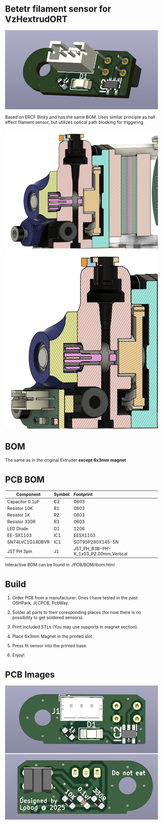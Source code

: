 # Betetr filament sensor for VzHextrudORT

![Sensor](Imgs/Sensor.png)

Based on ERCF Binky and has the same BOM.
Uses similar principle as hall effect filament sensor, but utilizes optical path blocking for triggering.

![Cross-section](Imgs/Cross-section.png)
![Cross-section](Imgs/Cross-section-Filament-sensor.png)

# BOM
The same as in the original Extruder **except 6x3mm magnet**

# PCB BOM
| Component | Symbol  | Footprint |
|-----------|:--------|:----------|
Capacitor 0.1µF|C2|0603
Resistor 10K|R1|0603
Resistor 1K|R2|0603
Resistor 330R|R3|0603
LED Diode|D1|1206
EE-SX1103|IC1|EESX1103
SN74LVC1G14DBVR|IC1|SOT95P280X145-5N
JST PH 3pin|J1|JST_PH_B3B-PH-K_1x03_P2.00mm_Vertical

Interactive BOM can be found in ./PCB/BOM/ibom.html

# Build
1. Order PCB from a manufacturer.
    Ones I have tested in the past: OSHPark, JLCPCB, PcbWay.

2. Solder all parts to their coresponding places (for now there is no possibility to get soldered sensors).

3. Print included STLs (You may use supports in magnet section).

4. Place 6x3mm Magnet in the printed slot.

5. Press fit sensor into the printed base.

6. Enjoy!

# PCB Images
![PCB-Front](Imgs/PCB%20front.png)
![PCB-Back](Imgs/PCB%20back.png)

